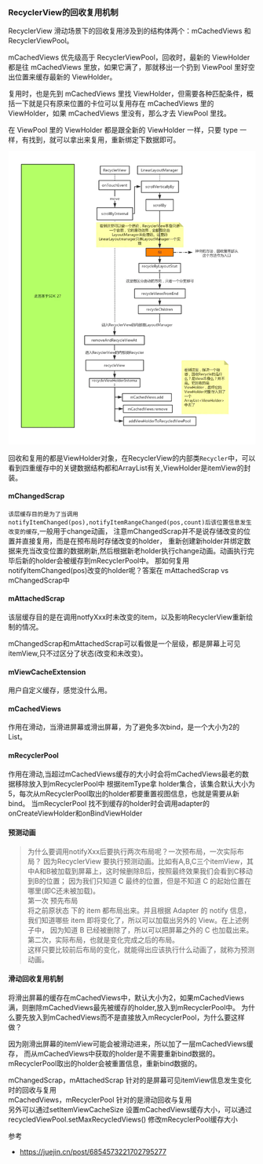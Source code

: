 ### RecyclerView的回收复用机制

RecyclerView 滑动场景下的回收复用涉及到的结构体两个：mCachedViews 和 RecyclerViewPool。

mCachedViews 优先级高于 RecyclerViewPool，回收时，最新的 ViewHolder 都是往 mCachedViews 里放，如果它满了，那就移出一个扔到 ViewPool 里好空出位置来缓存最新的 ViewHolder。

复用时，也是先到 mCachedViews 里找 ViewHolder，但需要各种匹配条件，概括一下就是只有原来位置的卡位可以复用存在 mCachedViews 里的 ViewHolder，如果 mCachedViews 里没有，那么才去 ViewPool 里找。

在 ViewPool 里的 ViewHolder 都是跟全新的 ViewHolder 一样，只要 type 一样，有找到，就可以拿出来复用，重新绑定下数据即可。

![](../../picture/4100513-180c358bb6c72774.webp)

回收和复用的都是ViewHolder对象，在RecyclerView的内部类`Recycler`中，可以看到四重缓存中的关键数据结构都和ArrayList<ViewHolder>有关,ViewHolder是itemView的封装。

#### mChangedScrap
`该层缓存目的是为了当调用notifyItemChanged(pos),notifyItemRangeChanged(pos,count)后该位置信息发生改变的缓存`,一般用于change动画，
注意mChangedScrap并不是说存储改变的位置并直接复用，而是在预布局时存储改变的holder，
重新创建新holder并绑定数据来充当改变位置的数据刷新,然后根据新老holder执行change动画。动画执行完毕后新的holder会被缓存到mRecyclerPool中。
那如何复用notifyItemChanged(pos)改变的holder呢？答案在 mAttachedScrap vs mChangedScrap中

#### mAttachedScrap
该层缓存目的是在调用notfyXxx时未改变的item，以及影响RecyclerView重新绘制的情况。

mChangedScrap和mAttachedScrap可以看做是一个层级，都是屏幕上可见itemView,只不过区分了状态(改变和未改变)。

#### mViewCacheExtension
用户自定义缓存，感觉没什么用。

#### mCachedViews
作用在滑动，当滑进屏幕或滑出屏幕，为了避免多次bind，是一个大小为2的List。

#### mRecyclerPool
作用在滑动,当超过mCachedViews缓存的大小时会将mCachedViews最老的数据移除放入到mRecyclerPool中
根据itemType拿 holder集合，该集合默认大小为5，每次从mRecyclerPool取出的holder都要重置视图信息，也就是需要从新bind。
当mRecyclerPool 找不到缓存的holder时会调用adapter的onCreateViewHolder和onBindViewHolder

#### 预测动画

> 为什么要调用notifyXxx后要执行两次布局呢？一次预布局，一次实际布局？
因为RecyclerView 要执行预测动画。比如有A,B,C三个itemView，其中A和B被加载到屏幕上，这时候删除B后，按照最终效果我们会看到C移动到B的位置；
因为我们只知道 C 最终的位置，但是不知道 C 的起始位置在哪里(即C还未被加载)。      
第一次 预先布局      
将之前原状态 下的 item 都布局出来。并且根据 Adapter 的 notify 信息，我们知道哪些 item 即将变化了，所以可以加载出另外的 View。在上述例子中，
因为知道 B 已经被删除了，所以可以把屏幕之外的 C 也加载出来。     
第二次，实际布局，也就是变化完成之后的布局。      
这样只要比较前后布局的变化，就能得出应该执行什么动画了，就称为预测动画。

#### 滑动回收复用机制
将滑出屏幕的缓存在mCachedViews中，默认大小为2，如果mCachedViews满，则删除mCachedViews最先被缓存的holder,放入到mRecyclerPool中。
为什么要先放入到mCachedViews而不是直接放入mRecyclerPool，为什么要这样做？

因为刚滑出屏幕的itemView可能会被滑动进来，所以加了一层mCachedViews缓存，
而从mCachedViews中获取的holder是不需要重新bind数据的。mRecyclerPool取出的holder会被重置信息，重新bind数据的。


mChangedScrap，mAttachedScrap  针对的是屏幕可见itemView信息发生变化时的回收与复用     
mCachedViews，mRecyclerPool 针对的是滑动回收与复用        
另外可以通过setItemViewCacheSize 设置mCachedViews缓存大小，可以通过 recycledViewPool.setMaxRecycledViews() 修改mRecyclerPool缓存大小     

参考
- https://juejin.cn/post/6854573221702795277
